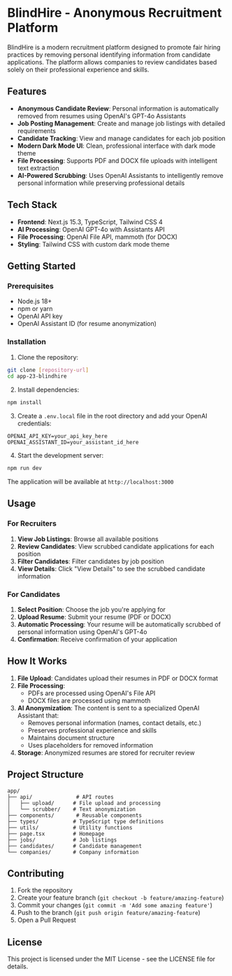 # BlindHire - Anonymous Recruitment Platform

BlindHire is a modern recruitment platform designed to promote fair hiring practices by removing personal identifying information from candidate applications. The platform allows companies to review candidates based solely on their professional experience and skills.

## Features

- **Anonymous Candidate Review**: Personal information is automatically removed from resumes using OpenAI's GPT-4o Assistants
- **Job Posting Management**: Create and manage job listings with detailed requirements
- **Candidate Tracking**: View and manage candidates for each job position
- **Modern Dark Mode UI**: Clean, professional interface with dark mode theme
- **File Processing**: Supports PDF and DOCX file uploads with intelligent text extraction
- **AI-Powered Scrubbing**: Uses OpenAI Assistants to intelligently remove personal information while preserving professional details

## Tech Stack

- **Frontend**: Next.js 15.3, TypeScript, Tailwind CSS 4
- **AI Processing**: OpenAI GPT-4o with Assistants API
- **File Processing**: OpenAI File API, mammoth (for DOCX)
- **Styling**: Tailwind CSS with custom dark mode theme

## Getting Started

### Prerequisites

- Node.js 18+
- npm or yarn
- OpenAI API key
- OpenAI Assistant ID (for resume anonymization)

### Installation

1. Clone the repository:

```bash
git clone [repository-url]
cd app-23-blindhire
```

2. Install dependencies:

```bash
npm install
```

3. Create a `.env.local` file in the root directory and add your OpenAI credentials:

```
OPENAI_API_KEY=your_api_key_here
OPENAI_ASSISTANT_ID=your_assistant_id_here
```

4. Start the development server:

```bash
npm run dev
```

The application will be available at `http://localhost:3000`

## Usage

### For Recruiters

1. **View Job Listings**: Browse all available positions
2. **Review Candidates**: View scrubbed candidate applications for each position
3. **Filter Candidates**: Filter candidates by job position
4. **View Details**: Click "View Details" to see the scrubbed candidate information

### For Candidates

1. **Select Position**: Choose the job you're applying for
2. **Upload Resume**: Submit your resume (PDF or DOCX)
3. **Automatic Processing**: Your resume will be automatically scrubbed of personal information using OpenAI's GPT-4o
4. **Confirmation**: Receive confirmation of your application

## How It Works

1. **File Upload**: Candidates upload their resumes in PDF or DOCX format
2. **File Processing**:
   - PDFs are processed using OpenAI's File API
   - DOCX files are processed using mammoth
3. **AI Anonymization**: The content is sent to a specialized OpenAI Assistant that:
   - Removes personal information (names, contact details, etc.)
   - Preserves professional experience and skills
   - Maintains document structure
   - Uses placeholders for removed information
4. **Storage**: Anonymized resumes are stored for recruiter review

## Project Structure

```
app/
├── api/              # API routes
│   ├── upload/      # File upload and processing
│   └── scrubber/    # Text anonymization
├── components/       # Reusable components
├── types/           # TypeScript type definitions
├── utils/           # Utility functions
├── page.tsx         # Homepage
├── jobs/            # Job listings
├── candidates/      # Candidate management
└── companies/       # Company information
```

## Contributing

1. Fork the repository
2. Create your feature branch (`git checkout -b feature/amazing-feature`)
3. Commit your changes (`git commit -m 'Add some amazing feature'`)
4. Push to the branch (`git push origin feature/amazing-feature`)
5. Open a Pull Request

## License

This project is licensed under the MIT License - see the LICENSE file for details.
